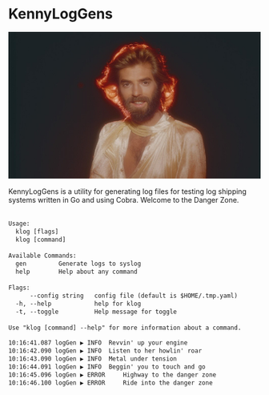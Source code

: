 # KennyLogGens

![Kenny Loggins](images/kennyloggins_small.jpg)

KennyLogGens is a utility for generating log files for testing log
shipping systems written in Go  and using Cobra.  Welcome to the Danger Zone.

```

Usage:
  klog [flags]
  klog [command]

Available Commands:
  gen         Generate logs to syslog
  help        Help about any command

Flags:
      --config string   config file (default is $HOME/.tmp.yaml)
  -h, --help            help for klog
  -t, --toggle          Help message for toggle

Use "klog [command] --help" for more information about a command.

```


```
10:16:41.087 logGen ▶ INFO 	Revvin' up your engine
10:16:42.090 logGen ▶ INFO 	Listen to her howlin' roar
10:16:43.090 logGen ▶ INFO 	Metal under tension
10:16:44.091 logGen ▶ INFO 	Beggin' you to touch and go
10:16:45.096 logGen ▶ ERROR 	Highway to the danger zone
10:16:46.100 logGen ▶ ERROR 	Ride into the danger zone
```
